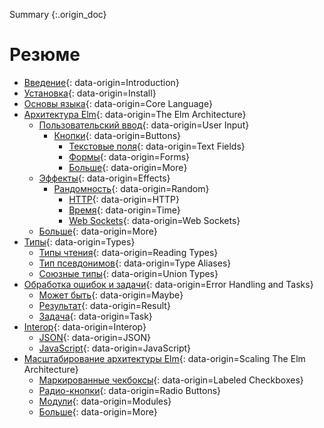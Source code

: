 Summary
{:.origin_doc}

# Резюме

* [Введение](README.md){: data-origin=Introduction}
* [Установка](install.md){: data-origin=Install}
* [Основы языка](core_language.md){: data-origin=Core Language}
* [Архитектура Elm](architecture/README.md){: data-origin=The Elm Architecture}
  * [Пользовательский ввод](architecture/user_input/README.md){: data-origin=User Input}
    * [Кнопки](architecture/user_input/buttons.md){: data-origin=Buttons}
      * [Текстовые поля](architecture/user_input/text_fields.md){: data-origin=Text Fields}
      * [Формы](architecture/user_input/forms.md){: data-origin=Forms}
      * [Больше](architecture/user_input/more.md){: data-origin=More}
  * [Эффекты](architecture/effects/README.md){: data-origin=Effects}
    * [Рандомность](architecture/effects/random.md){: data-origin=Random}
      * [HTTP](architecture/effects/http.md){: data-origin=HTTP}
      * [Время](architecture/effects/time.md){: data-origin=Time}
      * [Web Sockets](architecture/effects/web_sockets.md){: data-origin=Web Sockets}
  * [Больше](architecture/more.md){: data-origin=More}
* [Типы](types/README.md){: data-origin=Types}
  * [Типы чтения](types/reading_types.md){: data-origin=Reading Types}
  * [Тип псевдонимов](types/type_aliases.md){: data-origin=Type Aliases}
  * [Союзные типы](types/union_types.md){: data-origin=Union Types}
* [Обработка ошибок и задачи](error_handling/README.md){: data-origin=Error Handling and Tasks}
  * [Может быть](error_handling/maybe.md){: data-origin=Maybe}
  * [Результат](error_handling/result.md){: data-origin=Result}
  * [Задача](error_handling/task.md){: data-origin=Task}
* [Interop](interop/README.md){: data-origin=Interop}
  * [JSON](interop/json.md){: data-origin=JSON}
  * [JavaScript](interop/javascript.md){: data-origin=JavaScript}
* [Масштабирование архитектуры Elm](reuse/README.md){: data-origin=Scaling The Elm Architecture}
  * [Маркированные чекбоксы](reuse/checkboxes.md){: data-origin=Labeled Checkboxes}
  * [Радио-кнопки](reuse/radio_buttons.md){: data-origin=Radio Buttons}
  * [Модули](reuse/modules.md){: data-origin=Modules}
  * [Больше](reuse/more.md){: data-origin=More}

